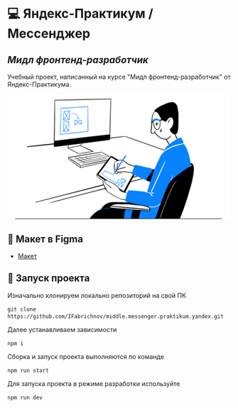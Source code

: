 # 💻 Яндекс-Практикум / Мессенджер
## _Мидл фронтенд-разработчик_

Учебный проект, написанный на курсе "Мидл фронтенд-разработчик" от Яндекс-Практикума.

<img src="public/image.png" alt="Обложка" width="500"/>

## 📃 Макет в Figma
- [Макет](https://www.figma.com/design/jF5fFFzgGOxQeB4CmKWTiE/Chat_external_link?node-id=0-1&node-type=canvas)


## 🔌 Запуск проекта
Изначально клонируем локально репозиторий на свой ПК
```
git clone https://github.com/IFabrichnov/middle.messenger.praktikum.yandex.git
```
Далее устанавливаем зависимости
```
npm i
```
Сборка и запуск проекта выполняются по команде
```
npm run start
```
Для запуска проекта в режиме разработки используйте
```
npm run dev
```